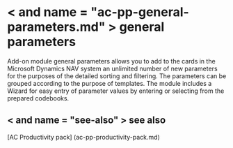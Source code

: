 ﻿---
Title: "General parameters"
Author: Autocont
Ms. custom: on
Ms date: 02/26/2018
reviewer: Ms.
Ms. suite:
Ms. _pltfrm tgt:
Ms. topic: article
MS Sales: dynamics-nav-2018
Ms. translationtype: Human Translation
Ms. sourcegitcommit: 
Ms. openlocfilehash: 
Ms. contentlocale: cs-cz
Ms. lasthandoff: 02/26/2018

---

# < and name = "ac-pp-general-parameters.md" > </a> general parameters

Add-on module general parameters allows you to add to the cards in the Microsoft Dynamics NAV system an unlimited number of new parameters for the purposes of the detailed sorting and filtering. The parameters can be grouped according to the purpose of templates. The module includes a Wizard for easy entry of parameter values by entering or selecting from the prepared codebooks.

## < and name = "see-also" > </a> see also  
[AC Productivity pack] (ac-pp-productivity-pack.md)  
